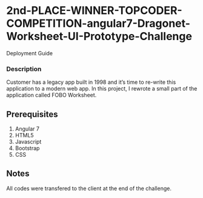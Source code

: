 # 2nd-PLACE-WINNER-TOPCODER-COMPETITION-angular7-Dragonet-Worksheet-UI-Prototype-Challenge
Deployment Guide

### Description
Customer has a legacy app built in 1998 and it’s time to re-write this application to a modern web app. In this project, I rewrote a small part of the application called FOBO Worksheet.

## Prerequisites
1. Angular 7
2. HTML5
3. Javascript
4. Bootstrap
5. CSS


## Notes
All codes were transfered to the client at the end of the challenge.

